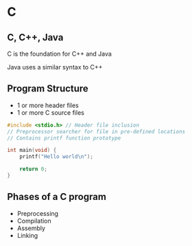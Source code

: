 # C

## C, C++, Java

C is the foundation for C++ and Java

Java uses a similar syntax to C++

## Program Structure

- 1 or more header files
- 1 or more C source files

``` c
#include <stdio.h> // Header file inclusion
// Preprocessor searcher for file in pre-defined locations
// Contains printf function prototype

int main(void) {
    printf("Hello world\n");

    return 0;
}
```

## Phases of a C program

- Preprocessing
- Compilation
- Assembly
- Linking

